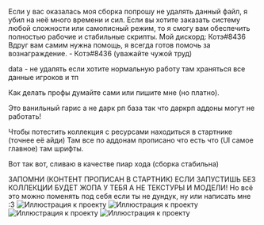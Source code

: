 Если у вас оказалась моя сборка попрошу не удалять данный файл, я убил на неё много времени и сил.
Если вы хотите заказать систему любой сложности или самописный режим, то я смогу вам обеспечить полностью рабочие и стабильные скрипты.
Мой дискорд: Котэ#8436
Вдруг вам самим нужна помощь, я всегда готов помочь за вознаграждение. - Котэ#8436 (уважайте чужой труд)

data - не удалять если хотите нормальную работу
там храняться все данные игроков и тп

Как делать профы думайте сами или пишите мне (но платно).

Это ванильный гарис а не дарк рп база так что даркрп аддоны могут не работать!

Чтобы потестить коллекция с ресурсами находиться в стартнике (точнее её айди)
Там все по аддонам прописано что есть что (UI самое главное) там шрифты.

Вот так вот, сливаю в качестве пиар хода (сборка стабильна)

ЗАПОМНИ (КОНТЕНТ ПРОПИСАН В СТАРТНИК) ЕСЛИ ЗАПУСТИШЬ БЕЗ КОЛЛЕКЦИИ БУДЕТ ЖОПА У ТЕБЯ А НЕ ТЕКСТУРЫ И МОДЕЛИ!
Но всё это можно поменять под себя если ты не дундук, ну или написать мне :3
![Иллюстрация к проекту](https://media.discordapp.net/attachments/901226871151276122/901233527981486151/unknown.png?width=1194&height=666)
![Иллюстрация к проекту](https://media.discordapp.net/attachments/901226871151276122/901233668683595776/unknown.png?width=1159&height=667)
![Иллюстрация к проекту](https://media.discordapp.net/attachments/901226871151276122/901233732395094026/unknown.png?width=1147&height=667)
![Иллюстрация к проекту](https://media.discordapp.net/attachments/901226871151276122/901234013044375562/unknown.png?width=1239&height=667)
